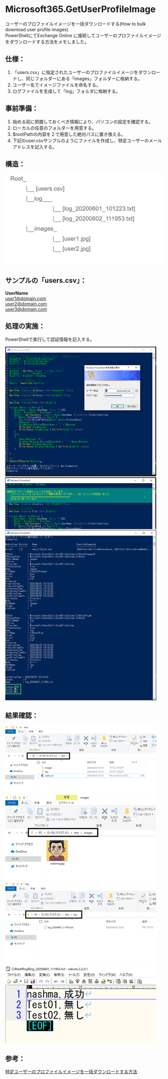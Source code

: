 # Microsoft365.GetUserProfileImage
ユーザーのプロファイルイメージを一括ダウンロードする(How to bulk download user profile images)<br>
PowerShellにてExchange Online に接続してユーザーのプロファイルイメージをダウンロードする方法をメモしました。

## 仕様： 
1. 「users.csv」に指定されたユーザーのプロファイルイメージをダウンロードし、同じフォルダーにある「images」フォルダーに格納する。
2. ユーザー名でイメージファイルを命名する。
3. ログファイルを生成して「log」フォルダに格納する。

## 事前準備：
1. 始める前に把握しておくべき情報により、パソコンの設定を確認する。<br>
2. ローカルの任意のフォルダーを用意する。<br>
3. $rootPathの内容を２で用意した絶対パスに置き換える。<br>
4. 下記のuser.csvサンプルのようにファイルを作成し、特定ユーザーのメールアドレスを記入する。<br>

## 構造：
![result000](screenShot/result000.png "result000") <br>                      
                             
## サンプルの「users.csv」：
**UserName<br>**
user1@domain.com<br>
user2@domain.com<br>
user3@domain.com<br>

## 処理の実施：
PowerShellで実行して認証情報を記入する。

![001](screenShot/PS001.png "001") <br>
![002](screenShot/PS002.png "002") <br>
![003](screenShot/PS003.png "003") <br>

## 結果確認：

![result001](screenShot/result001.png "result001") <br>
![result002](screenShot/result002.png "result002") <br>
![result003](screenShot/result003.png "result003") <br>
![result004](screenShot/result004.png "result004") <br>

## 参考：
[特定ユーザーのプロファイルイメージを一括ダウンロードする方法](http://nashma.blog.jp/archives/%E7%89%B9%E5%AE%9A%E3%83%A6%E3%83%BC%E3%82%B6%E3%83%BC%E3%81%AE%E3%83%97%E3%83%AD%E3%83%95%E3%82%A1%E3%82%A4%E3%83%AB%E3%82%A4%E3%83%A1%E3%83%BC%E3%82%B8%E3%82%92%E4%B8%80%E6%8B%AC%E3%83%80%E3%82%A6%E3%83%B3%E3%83%AD%E3%83%BC%E3%83%89%E3%81%99%E3%82%8B%E6%96%B9%E6%B3%95.html)
